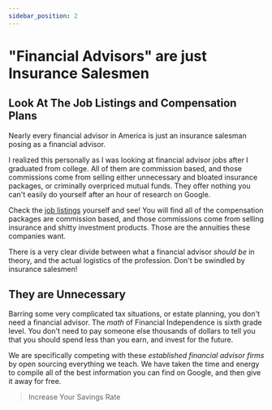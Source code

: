 ```yaml
---
sidebar_position: 2
---
```


# "Financial Advisors" are just Insurance Salesmen

## Look At The Job Listings and Compensation Plans

Nearly every financial advisor in America is just an insurance salesman posing as a financial advisor.

I realized this personally as I was looking at financial advisor jobs after I graduated from college. All of them are commission based, and those commissions come from selling either unnecessary and bloated insurance packages, or criminally overpriced mutual funds. They offer nothing you can't easily do yourself after an hour of research on Google.

Check the [job listings](https://www.indeed.com/q-Financial-Advisor-jobs.html?vjk=179876bfb2533373) yourself and see! You will find all of the compensation packages are commission based, and those commissions come from selling insurance and shitty investment products. Those are the annuities these companies want.

There is a very clear divide between what a financial advisor *should be* in theory, and the actual logistics of the profession. Don't be swindled by insurance salesmen!

## They are Unnecessary

Barring some very complicated tax situations, or estate planning, you don't need a financial advisor. The *math* of Financial Independence is sixth grade level. You don't need to pay someone else thousands of dollars to tell you that you should spend less than you earn, and invest for the future.

We are specifically competing with these *established financial advisor firms* by open sourcing everything we teach. We have taken the time and energy to compile all of the best information you can find on Google, and then give it away for free. 

>Increase Your Savings Rate